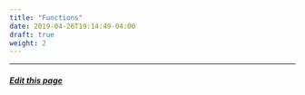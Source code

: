 ```yaml
---
title: "Functions"
date: 2019-04-26T19:14:49-04:00
draft: true
weight: 2
---
```




---
##### [Edit this page](https://github.com/belbio/bel_lang_ws/edit/master/content/language/reference/2.1.0/functions/_index.md)
